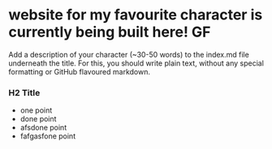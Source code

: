 # website for my favourite character is currently being built here! GF
Add a description of your character (~30-50 words) to the index.md file underneath the title. For this, you should write plain text, without any special formatting or GitHub flavoured markdown.

### H2 Title 
- one point 
- done point 
- afsdone point 
- fafgasfone point 

